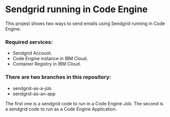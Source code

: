 # Sendgrid running in Code Engine

This projest shows two ways to send emails using Sendgrid running in Code Engine.

### Required services:
- Sendgrid Account.
- Code Engine instance in IBM Cloud.
- Container Registry in IBM Cloud.

### There are two branches in this repository:
- sendgrid-as-a-job
- sendgrid-as-an-app

The first one is a sendgrid code to run in a Code Engine Job. The second is a sendgrid code to run as a Code Engine Application.
